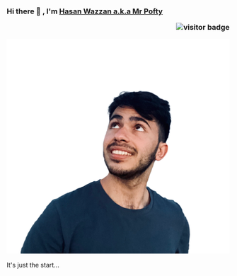 ### Hi there 👋 , I'm [Hasan Wazzan a.k.a Mr Pofty](https://www.github.com/MrPofty) <p  align="right"><img src="https://visitor-badge.laobi.icu/badge?page_id=MrPofty" alt="visitor badge"/></p>


![Hasan Wazzan](IMG_3102_ccexpress.png)


It's just the start...
